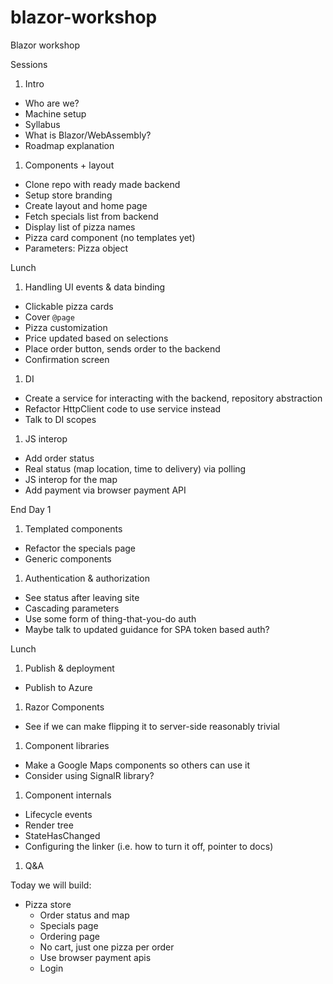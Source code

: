 # blazor-workshop
Blazor workshop


Sessions

1. Intro
- Who are we?
- Machine setup
- Syllabus
- What is Blazor/WebAssembly?
- Roadmap explanation
1. Components + layout
- Clone repo with ready made backend
- Setup store branding
- Create layout and home page
- Fetch specials list from backend
- Display list of pizza names
- Pizza card component (no templates yet)
- Parameters: Pizza object

Lunch

1. Handling UI events & data binding
- Clickable pizza cards
- Cover `@page`
- Pizza customization
- Price updated based on selections
- Place order button, sends order to the backend
- Confirmation screen
1. DI
- Create a service for interacting with the backend, repository abstraction
- Refactor HttpClient code to use service instead
- Talk to DI scopes
1. JS interop
- Add order status
- Real status (map location, time to delivery) via polling
- JS interop for the map
- Add payment via browser payment API

End Day 1

1. Templated components
  - Refactor the specials page
  - Generic components
1. Authentication & authorization
- See status after leaving site
- Cascading parameters
- Use some form of thing-that-you-do auth
- Maybe talk to updated guidance for SPA token based auth?

Lunch

1. Publish & deployment
- Publish to Azure
1. Razor Components
- See if we can make flipping it to server-side reasonably trivial
1. Component libraries
- Make a Google Maps components so others can use it
- Consider using SignalR library?
1. Component internals
- Lifecycle events
- Render tree
- StateHasChanged
- Configuring the linker (i.e. how to turn it off, pointer to docs)
1. Q&A

Today we will build:

- Pizza store
  - Order status and map
  - Specials page
  - Ordering page
  - No cart, just one pizza per order
  - Use browser payment apis
  - Login

